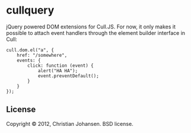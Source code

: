 # cullquery

jQuery powered DOM extensions for Cull.JS. For now, it only makes it possible to
attach event handlers through the element builder interface in Cull:

    cull.dom.el("a", {
        href: "/somewhere",
        events: {
            click: function (event) {
                alert("HA HA");
                event.preventDefault();
            }
        }
    });

## License

Copyright © 2012, Christian Johansen. BSD license.
